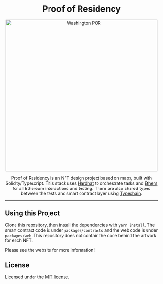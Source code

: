 <div align="center">
  <h1>
    Proof of Residency
  </h1>

  <img src="https://proofofresidency.xyz/washington.png" alt="Washington POR" width="500" />

  <br />

Proof of Residency is an NFT design project based on maps, built with Solidity/Typescript. This stack uses [Hardhat](https://hardhat.org) to orchestrate tasks and [Ethers](https://docs.ethers.io/v5/) for all Ethereum interactions and testing. There are also shared types between the tests and smart contract layer using [Typechain](https://github.com/dethcrypto/TypeChain).

</div>

---

## Using this Project

Clone this repository, then install the dependencies with `yarn install`. The smart contract code is under `packages/contracts` and the web code is under `packages/web`. This repository does not contain the code behind the artwork for each NFT.

Please see the [website](https://proofofresidency.xyz) for more information!

## License

Licensed under the [MIT license](LICENSE).
